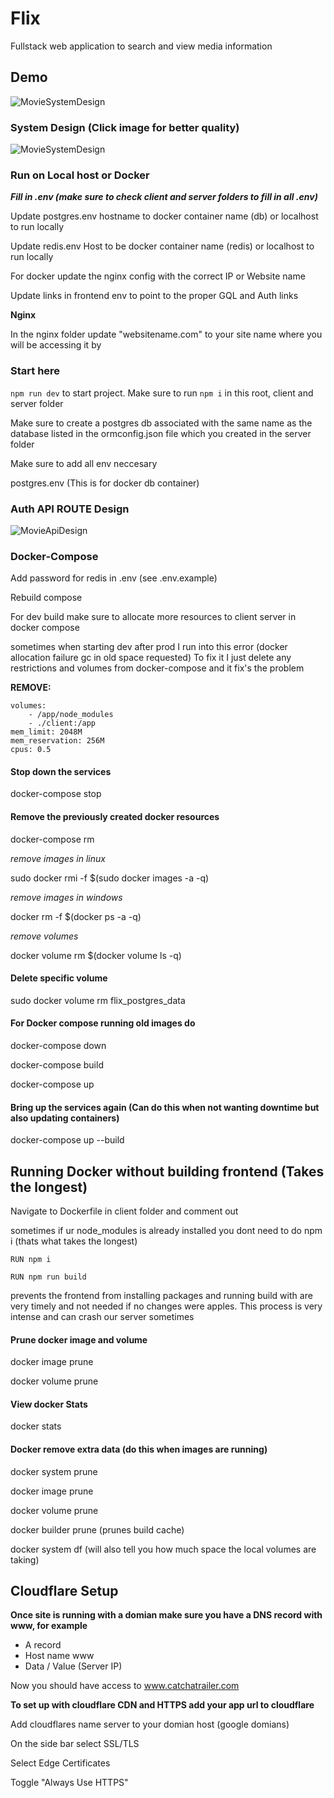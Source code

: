 # Flix

Fullstack web application to search and view media information

## Demo

![MovieSystemDesign](./FlixPreview.gif)

### System Design (Click image for better quality)

![MovieSystemDesign](./SystemDesign.png)

### Run on Local host or Docker

**_Fill in .env (make sure to check client and server folders to fill in all .env)_**

Update postgres.env hostname to docker container name (db) or localhost to run locally

Update redis.env Host to be docker container name (redis) or localhost to run locally

For docker update the nginx config with the correct IP or Website name

Update links in frontend env to point to the proper GQL and Auth links

**Nginx**

In the nginx folder update "websitename.com" to your site name where you will be accessing it by

### Start here

`npm run dev` to start project.
Make sure to run `npm i` in this root, client and server folder

Make sure to create a postgres db associated with the same name as the database listed in the ormconfig.json file which you created in the server folder

Make sure to add all env neccesary

postgres.env (This is for docker db container)

### Auth API ROUTE Design

![MovieApiDesign](./MovieApiDesign.jpg)

### Docker-Compose

Add password for redis in .env (see .env.example)

Rebuild compose

For dev build make sure to allocate more resources to client server in docker compose

sometimes when starting dev after prod I run into this error (docker allocation failure gc in old space requested)
To fix it I just delete any restrictions and volumes from docker-compose and it fix's the problem

**REMOVE:**

```
volumes:
    - /app/node_modules
    - ./client:/app
mem_limit: 2048M
mem_reservation: 256M
cpus: 0.5
```

#### Stop down the services

docker-compose stop

#### Remove the previously created docker resources

docker-compose rm

_remove images in linux_

sudo docker rmi -f $(sudo docker images -a -q)

_remove images in windows_

docker rm -f $(docker ps -a -q)

_remove volumes_

docker volume rm $(docker volume ls -q)

#### Delete specific volume

sudo docker volume rm flix_postgres_data

#### For Docker compose running old images do

docker-compose down

docker-compose build

docker-compose up

#### Bring up the services again (Can do this when not wanting downtime but also updating containers)

docker-compose up --build

## Running Docker without building frontend (Takes the longest)

Navigate to Dockerfile in client folder and comment out

sometimes if ur node_modules is already installed you dont need to do npm i (thats what takes the longest)

`RUN npm i`

`RUN npm run build`

prevents the frontend from installing packages and running build with are very timely and not needed if no changes were apples. This process is very intense and can crash our server sometimes

#### Prune docker image and volume

docker image prune

docker volume prune

#### View docker Stats

docker stats

#### Docker remove extra data (do this when images are running)

docker system prune

docker image prune

docker volume prune

docker builder prune (prunes build cache)

docker system df (will also tell you how much space the local volumes are taking)

## Cloudflare Setup

**Once site is running with a domian make sure you have a DNS record with www, for example**	

- A record
- Host name www
- Data / Value (Server IP)

Now you should have access to www.catchatrailer.com

**To set up with cloudflare CDN and HTTPS add your app url to cloudflare**

Add cloudflares name server to your domian host (google domians)

On the side bar select SSL/TLS

Select Edge Certificates

Toggle "Always Use HTTPS"


